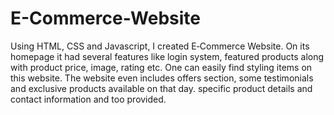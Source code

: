# E-Commerce-Website
Using HTML, CSS and Javascript, I created E‐Commerce Website. On its homepage it had several features like login system, featured products along with product price, image, rating etc. One can easily find styling items on this website. 
The website even includes offers section, some testimonials and exclusive products available on that day.
specific product details and contact information and too provided.
